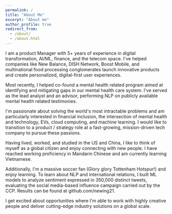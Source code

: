 ```yaml
---
permalink: /
title: "About Me"
excerpt: "About me"
author_profile: true
redirect_from: 
  - /about/
  - /about.html
---
```



I am a product Manager with 5+ years of experience in digital transformation, AI/ML, finance, and the telecom space. I've helped companies like New Balance, DISH Network, Boost Mobile, and multinational food processing conglomerates launch innovative products and create personalized, digital-first user experiences.  

Most recently, I helped co-found a mental health related program aimed at identifying and mitigating gaps in our mental health care system.  I've served as the lead analyst and an advisor, performing NLP on publicly available mental health related testimonies.  

I'm passionate about solving the world's most intractable problems and am particularly interested in financial inclusion, the intersection of mental health and technology, EVs, cloud computing, and machine learning.  I would like to transition to a product / strategy role at a fast-growing, mission-driven tech company to pursue these passions.  

Having lived, worked, and studied in the US and China, I like to think of myself as a global citizen and enjoy connecting with new people.  I have reached working proficiency in Mandarin Chinese and am currently learning Vietnamese.  

Additionally, I'm a massive soccer fan (Glory glory Tottenham Hotspur!) and enjoy learning. To learn about NLP and international relations, I built ML models to analyze sentiment expressed in 350,000 distinct tweets, evaluating the social media-based influence campaign carried out by the CCP. Results can be found at github.com/newing21.

I get excited about opportunities where I'm able to work with highly creative people and deliver cutting-edge industry solutions on a global scale.
